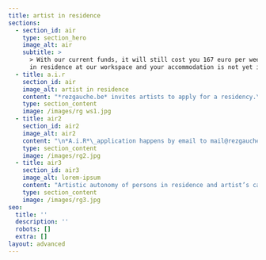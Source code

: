 ```yaml
---
title: artist in residence
sections:
  - section_id: air
    type: section_hero
    image_alt: air
    subtitle: >
      > With our current funds, it will still cost you 167 euro per week to be
      in residence at our workspace and your accommodation is not yet included.
  - title: a.i.r
    section_id: air
    image_alt: artist in residence
    content: "*rezgauche.be* invites artists to apply for a residency.\n\nThe residency can be one, two or three weeks in duration and/or happen in a co-working form in longer periods.\n\nArtists can apply as individuals or as part of a collective, an organisation, etc.\n\nThe applicant needs to define the starting date of their residency.\n\nA project description is requested, with emphasis to be practical in the proposal - with openness to changes according to the artist project’s situation/inspiration during the residency.\n\nThe applicant is requested to describe the economy of their proposal: values, consumption, production, funds, donations, exchange, benefits, etc.\_\n\n"
    type: section_content
    image: /images/rg ws1.jpg
  - title: air2
    section_id: air2
    image_alt: air2
    content: "\n*A.i.R*\_application happens by email to mail@rezgauche.be, and a talk through video chat if necessary.\n\nThe rezgauche.be\_*A.i.R*. selection criteria are based on:\n\n1.  complete application\n\n2.  inclusivity: how to make it possible?\n\n3.  time-space compatibility\n\n4.  available resources\n\n5.  desire for responsibility\n"
    type: section_content
    image: /images/rg2.jpg
  - title: air3
    section_id: air3
    image_alt: lorem-ipsum
    content: "Artistic autonomy of persons in residence and artist’s care for the workspace: before, during and after their residency - are considered important.\n\nThe decisions for selection of a residency are made by the stakeholders of\_rezgauche.be\_by [*voting on the proposals in our dao*](/participate)\n"
    type: section_content
    image: /images/rg3.jpg
seo:
  title: ''
  description: ''
  robots: []
  extra: []
layout: advanced
---
```


